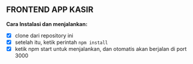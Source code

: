 ## FRONTEND APP KASIR

**Cara Instalasi dan menjalankan:**

- [x] clone dari repository ini
- [x] setelah itu, ketik perintah `npm install`
- [x] ketik npm start untuk menjalankan, dan otomatis akan berjalan
        di port 3000
